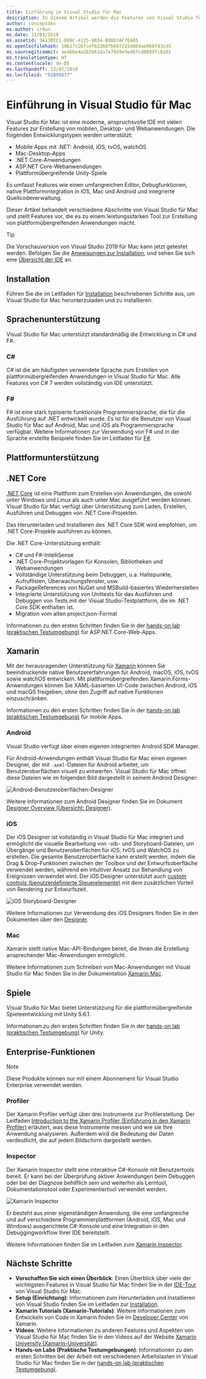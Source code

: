 ```yaml
---
title: Einführung in Visual Studio für Mac
description: In diesem Artikel werden die Features von Visual Studio für Mac eingeführt.
author: conceptdev
ms.author: crdun
ms.date: 11/03/2018
ms.assetid: 3A130EC1-DD8C-4125-9034-B08D7AF7EA65
ms.openlocfilehash: 10b27c26fcef622687b64f225dd04ae966f43cd5
ms.sourcegitcommit: ae46be4a2b2b63da7e7049e9ed67cd80897c8102
ms.translationtype: HT
ms.contentlocale: de-DE
ms.lasthandoff: 12/05/2018
ms.locfileid: "52895677"
---
```

# <a name="introducing-visual-studio-for-mac"></a>Einführung in Visual Studio für Mac

Visual Studio für Mac ist eine moderne, anspruchsvolle IDE mit vielen Features zur Erstellung von mobilen, Desktop- und Webanwendungen. Die folgenden Entwicklungstypen werden unterstützt:

* Mobile Apps mit .NET: Android, iOS, tvOS, watchOS
* Mac-Desktop-Apps
* .NET Core-Anwendungen
* ASP.NET Core-Webanwendungen
* Plattformübergreifende Unity-Spiele

Es umfasst Features wie einen umfangreichen Editor, Debugfunktionen, native Plattformintegration in iOS, Mac und Android und integrierte Quellcodeverwaltung.

Dieser Artikel behandelt verschiedene Abschnitte von Visual Studio für Mac und stellt Features vor, die es zu einem leistungsstarken Tool zur Erstellung von plattformübergreifenden Anwendungen macht.

> [!TIP]
> Die Vorschauversion von Visual Studio 2019 für Mac kann jetzt getestet werden. Befolgen Sie die [Anweisungen zur Installation](install-preview.md), und sehen Sie sich eine [Übersicht der IDE](ide-tour.md) an.

## <a name="installation"></a>Installation

Führen Sie die im Leitfaden für [Installation](install-preview.md) beschriebenen Schritte aus, um Visual Studio für Mac herunterzuladen und zu installieren.

## <a name="language-support"></a>Sprachenunterstützung

Visual Studio für Mac unterstützt standardmäßig die Entwicklung in C# und F#.

### <a name="c"></a>C#

C# ist die am häufigsten verwendete Sprache zum Erstellen von plattformübergreifenden Anwendungen in Visual Studio für Mac. Alle Features von C# 7 werden vollständig von IDE unterstützt.

### <a name="f"></a>F#

F# ist eine stark typisierte funktionale Programmiersprache, die für die Ausführung auf .NET entwickelt wurde. Es ist für die Benutzer von Visual Studio für Mac auf Android, Mac und iOS als Programmiersprache verfügbar. Weitere Informationen zur Verwendung von F# und in der Sprache erstellte Beispiele finden Sie im Leitfaden für [F#](https://developer.xamarin.com/guides/cross-platform/fsharp/).

## <a name="platform-support"></a>Plattformunterstützung

## <a name="net-core"></a>.NET Core

[.NET Core](https://www.microsoft.com/net/core#macos) ist eine Plattform zum Erstellen von Anwendungen, die sowohl unter Windows und Linux als auch unter Mac ausgeführt werden können. Visual Studio für Mac verfügt über Unterstützung zum Laden, Erstellen, Ausführen und Debuggen von .NET Core-Projekten. 

Das Herunterladen und Installieren des .NET Core SDK wird empfohlen, um .NET Core-Projekte ausführen zu können.

Die .NET Core-Unterstützung enthält:

* C# und F#-IntelliSense
* .NET Core-Projektvorlagen für Konsolen, Bibliotheken und Webanwendungen
* Vollständige Unterstützung beim Debuggen, u.a. Haltepunkte, Aufruflisten, Überwachungsfenster, usw.
* PackageReferences von NuGet und MSBuild-basiertes Wiederherstellen
* Integrierte Unterstützung von Unittests für das Ausführen und Debuggen von Tests mit der Visual Studio-Testplattform, die im .NET Core SDK enthalten ist.
* Migration vom alten project.json-Format

Informationen zu den ersten Schritten finden Sie in der [hands-on lab (praktischen Testumgebung)](https://github.com/Microsoft/vs4mac-labs/tree/master/Web/Getting-Started) für ASP.NET Core-Web-Apps.

## <a name="xamarin"></a>Xamarin

Mit der herausragenden Unterstützung für [Xamarin](https://developer.xamarin.com/) können Sie beeindruckende native Benutzererfahrungen für Android, macOS, iOS, tvOS sowie watchOS entwickeln. Mit plattformübergreifenden Xamarin.Forms-Anwendungen können Sie XAML-basierten UI-Code zwischen Android, iOS und macOS freigeben, ohne den Zugriff auf native Funktionen einzuschränken.

Informationen zu den ersten Schritten finden Sie in der [hands-on lab (praktischen Testumgebung)](https://github.com/Microsoft/vs4mac-labs/tree/master/Mobile/Getting-Started) für mobile Apps.

### <a name="android"></a>Android

Visual Studio verfügt über einen eigenen integrierten Android SDK Manager.

Für Android-Anwendungen enthält Visual Studio für Mac einen eigenen Designer, der mit `.axml`-Dateien für Android arbeitet, um Benutzeroberflächen visuell zu entwerfen. Visual Studio für Mac öffnet diese Dateien wie im folgenden Bild dargestellt in seinem Android Designer:

![Android-Benutzeroberflächen-Designer](media/intro-image31.png)

Weitere Informationen zum Android Designer finden Sie im Dokument [Designer Overview (Übersicht: Designer)](https://developer.xamarin.com/Android/Guides/User_Interface/Designer_Overview).

### <a name="ios"></a>iOS

Der iOS Designer ist vollständig in Visual Studio für Mac integriert und ermöglicht die visuelle Bearbeitung von -xib- und Storyboard-Dateien, um Übergänge und Benutzeroberflächen für iOS, tvOS und WatchOS zu erstellen. Die gesamte Benutzeroberfläche kann erstellt werden, indem die Drag & Drop-Funktionen zwischen der Toolbox und der Entwurfsoberfläche verwendet werden, während ein intuitiver Ansatz zur Behandlung von Ereignissen verwendet wird. Der iOS Designer unterstützt auch [custom controls (benutzerdefinierte Steuerelemente)](https://developer.xamarin.com/guides/ios/user_interface/designer/ios_designable_controls_overview/) mit dem zusätzlichen Vorteil von Rendering zur Entwurfszeit.

![iOS Storyboard-Designer](media/intro-image30.png)

Weitere Informationen zur Verwendung des iOS Designers finden Sie in den Dokumenten über den [Designer](https://developer.xamarin.com/guides/ios/user_interface/designer).

### <a name="mac"></a>Mac

Xamarin stellt native Mac-API-Bindungen bereit, die Ihnen die Erstellung ansprechender Mac-Anwendungen ermöglicht.

Weitere Informationen zum Schreiben von Mac-Anwendungen mit Visual Studio für Mac finden Sie in der Dokumentation [Xamarin.Mac](https://developer.xamarin.com/guides/#mac).

## <a name="gaming"></a>Spiele

Visual Studio für Mac bietet Unterstützung für die plattformübergreifende Spieleentwicklung mit Unity 5.6.1.

Informationen zu den ersten Schritten finden Sie in der [hands-on lab (praktischen Testumgebung)](https://github.com/Microsoft/vs4mac-labs/tree/master/Unity/Getting-Started) für Unity.

## <a name="enterprise-features"></a>Enterprise-Funktionen

> [!Note]
> Diese Produkte können nur mit einem Abonnement für Visual Studio Enterprise verwendet werden.

### <a name="profiler"></a>Profiler

Der Xamarin Profiler verfügt über drei Instrumente zur Profilerstellung. Der Leitfaden [Introduction to the Xamarin Profiler (Einführung in den Xamarin Profiler)](https://developer.xamarin.com/guides/cross-platform/deployment,_testing,_and_metrics/xamarin-profiler/) erläutert, was diese Instrumente messen und wie sie Ihre Anwendung analysieren. Außerdem wird die Bedeutung der Daten verdeutlicht, die auf jedem Bildschirm dargestellt werden.

### <a name="inspector"></a>Inspector

Der Xamarin Inspector stellt eine interaktive C#-Konsole mit Benutzertools bereit. Er kann bei der Überprüfung aktiver Anwendungen beim Debuggen oder bei der Diagnose behilflich sein und weiterhin als Lerntool, Dokumentationstool oder Experimentiertool verwendet werden.

![Xamarin Inspector](media/intro-inspector.png)

Er besteht aus einer eigenständigen Anwendung, die eine umfangreiche und auf verschiedene Programmierplattformen (Android, iOS, Mac und Windows) ausgerichtete C#-Konsole und eine Integration in den Debuggingworkflow Ihrer IDE bereitstellt. 

Weitere Informationen finden Sie im Leitfaden zum [Xamarin Inspector](https://developer.xamarin.com/guides/cross-platform/inspector/).

## <a name="next-steps"></a>Nächste Schritte

* **Verschaffen Sie sich einen Überblick**: Einen Überblick über viele der wichtigsten Features in Visual Studio für Mac finden Sie in der [IDE-Tour](ide-tour.md) von Visual Studio für Mac.
* **Setup (Einrichtung)**: Informationen zum Herunterladen und Installieren von Visual Studio finden Sie im Leitfaden zur [Installation](installation.md).
* **Xamarin Tutorials (Xamarin-Tutorials)**: Weitere Informationen zum Entwickeln von Code in Xamarin finden Sie im [Developer Center](https://developer.xamarin.com) von Xamarin.
* **Videos**: Weitere Informationen zu anderen Features und Aspekten von Visual Studio für Mac finden Sie in den Videos auf der Website [Xamarin University (Xamarin-Universität)](https://university.xamarin.com).
* **Hands-on Labs (Praktische Testumgebungen)**: Informationen zu den ersten Schritten bei der Arbeit mit verschiedenen Arbeitslasten in Visual Studio für Mac finden Sie in der [hands-on lab (praktischen Testumgebung)](https://github.com/Microsoft/vs4mac-labs).
